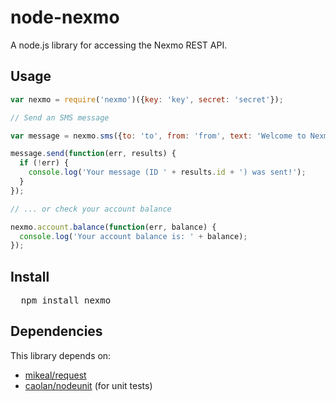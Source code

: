 # node-nexmo
A node.js library for accessing the Nexmo REST API.

## Usage

```javascript
var nexmo = require('nexmo')({key: 'key', secret: 'secret'});

// Send an SMS message

var message = nexmo.sms({to: 'to', from: 'from', text: 'Welcome to Nexmo from Node!'});

message.send(function(err, results) {
  if (!err) {
    console.log('Your message (ID ' + results.id + ') was sent!');
  }
});

// ... or check your account balance

nexmo.account.balance(function(err, balance) {
  console.log('Your account balance is: ' + balance);
});

```

## Install

<pre>
  npm install nexmo
</pre>

## Dependencies

This library depends on:

* [mikeal/request](https://github.com/mikeal/request)
* [caolan/nodeunit](https://github.com/caolan/nodeunit) (for unit tests)
